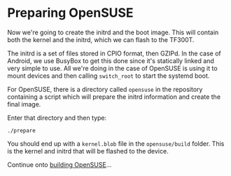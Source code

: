 <!-- vim: set syntax=markdown: -->

Preparing OpenSUSE
=================================

Now we're going to create the initrd and the boot image.  This will contain both the kernel
and the initrd, which we can flash to the TF300T.

The initrd is a set of files stored in CPIO format, then GZIPd.  In the case of Android, we
use BusyBox to get this done since it's statically linked and very simple to use.  All we're
doing in the case of OpenSUSE is using it to mount devices and then calling `switch_root` to
start the systemd boot.

For OpenSUSE, there is a directory called `opensuse` in the repository containing a script
which will prepare the initrd information and create the final image.

Enter that directory and then type:

```
./prepare
```

You should end up with a `kernel.blob` file in the `opensuse/build` folder.  This is the kernel
and initrd that will be flashed to the device.

Continue onto [building OpenSUSE](build.md)...

